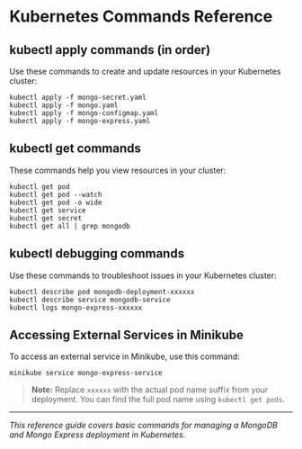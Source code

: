 # Kubernetes Commands Reference

## kubectl apply commands (in order)
Use these commands to create and update resources in your Kubernetes cluster:

```
kubectl apply -f mongo-secret.yaml
kubectl apply -f mongo.yaml
kubectl apply -f mongo-configmap.yaml 
kubectl apply -f mongo-express.yaml
```

## kubectl get commands
These commands help you view resources in your cluster:

```
kubectl get pod
kubectl get pod --watch
kubectl get pod -o wide
kubectl get service
kubectl get secret
kubectl get all | grep mongodb
```

## kubectl debugging commands
Use these commands to troubleshoot issues in your Kubernetes cluster:

```
kubectl describe pod mongodb-deployment-xxxxxx
kubectl describe service mongodb-service
kubectl logs mongo-express-xxxxxx
```

## Accessing External Services in Minikube
To access an external service in Minikube, use this command:

```
minikube service mongo-express-service
```

> **Note:** Replace `xxxxxx` with the actual pod name suffix from your deployment. You can find the full pod name using `kubectl get pods`.

---

*This reference guide covers basic commands for managing a MongoDB and Mongo Express deployment in Kubernetes.*
